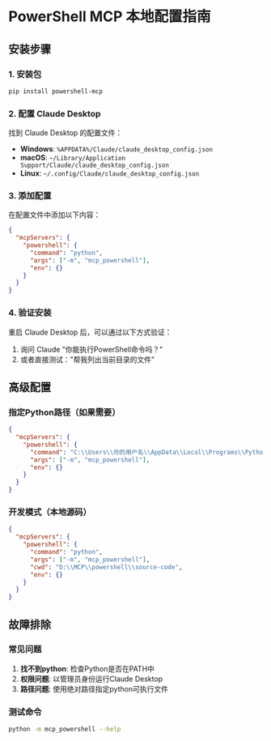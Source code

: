 # PowerShell MCP 本地配置指南

## 安装步骤

### 1. 安装包
```bash
pip install powershell-mcp
```

### 2. 配置 Claude Desktop

找到 Claude Desktop 的配置文件：
- **Windows**: `%APPDATA%/Claude/claude_desktop_config.json`
- **macOS**: `~/Library/Application Support/Claude/claude_desktop_config.json`
- **Linux**: `~/.config/Claude/claude_desktop_config.json`

### 3. 添加配置

在配置文件中添加以下内容：

```json
{
  "mcpServers": {
    "powershell": {
      "command": "python",
      "args": ["-m", "mcp_powershell"],
      "env": {}
    }
  }
}
```

### 4. 验证安装

重启 Claude Desktop 后，可以通过以下方式验证：
1. 询问 Claude "你能执行PowerShell命令吗？"
2. 或者直接测试："帮我列出当前目录的文件"

## 高级配置

### 指定Python路径（如果需要）
```json
{
  "mcpServers": {
    "powershell": {
      "command": "C:\\Users\\你的用户名\\AppData\\Local\\Programs\\Python\\Python39\\python.exe",
      "args": ["-m", "mcp_powershell"],
      "env": {}
    }
  }
}
```

### 开发模式（本地源码）
```json
{
  "mcpServers": {
    "powershell": {
      "command": "python",
      "args": ["-m", "mcp_powershell"],
      "cwd": "D:\\MCP\\powershell\\source-code",
      "env": {}
    }
  }
}
```

## 故障排除

### 常见问题
1. **找不到python**: 检查Python是否在PATH中
2. **权限问题**: 以管理员身份运行Claude Desktop
3. **路径问题**: 使用绝对路径指定python可执行文件

### 测试命令
```bash
python -m mcp_powershell --help
```